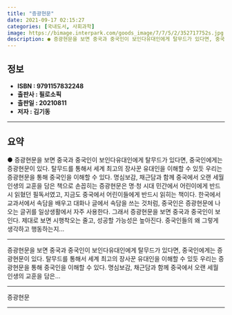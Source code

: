 ```yaml
---
title: "증광현문"
date: 2021-09-17 02:15:27
categories: [국내도서, 사회과학]
image: https://bimage.interpark.com/goods_image/7/7/5/2/352717752s.jpg
description: ● 증광현문을 보면 중국과 중국인이 보인다유대인에게 탈무드가 있다면, 중국인에게는 증광현문이 있다. 탈무드를 통해서 세계 최고의 장사꾼 유대인을 이해할 수 있듯 우리는 증광현문을 통해 중국인을 이해할 수 있다. 명심보감, 채근담과 함께 중국에서 오랜 세월 인생의 교훈을 담은 책으로 손
---
```


## **정보**

- **ISBN : 9791157832248**
- **출판사 : 필로소픽**
- **출판일 : 20210811**
- **저자 : 김기동**

------



## **요약**

●  증광현문을 보면 중국과 중국인이 보인다유대인에게 탈무드가 있다면, 중국인에게는 증광현문이 있다. 탈무드를 통해서 세계 최고의 장사꾼 유대인을 이해할 수 있듯 우리는 증광현문을 통해 중국인을 이해할 수 있다. 명심보감, 채근담과 함께 중국에서 오랜 세월 인생의 교훈을 담은 책으로 손꼽히는 증광현문은 명·청 시대 민간에서 어린이에게 반드시 읽혔던 필독서였고, 지금도 중국에서 어린이들에게 반드시 읽히는 책이다. 한국에서 교과서에서 속담을 배우고 대화나 글에서 속담을 쓰는 것처럼, 중국인은 증광현문에 나오는 글귀를 일상생활에서 자주 사용한다. 그래서 증광현문을 보면 중국과 중국인이 보인다. 제대로 보면 시행착오는 줄고, 성공할 가능성은 높아진다. 중국인들의 왜 그렇게 생각하고 행동하는지...

------

증광현문을 보면 중국과 중국인이 보인다유대인에게 탈무드가 있다면, 중국인에게는 증광현문이 있다. 탈무드를 통해서 세계 최고의 장사꾼 유대인을 이해할 수 있듯 우리는 증광현문을 통해 중국인을 이해할 수 있다. 명심보감, 채근담과 함께 중국에서 오랜 세월 인생의 교훈을 담은... 

------


증광현문 

------


